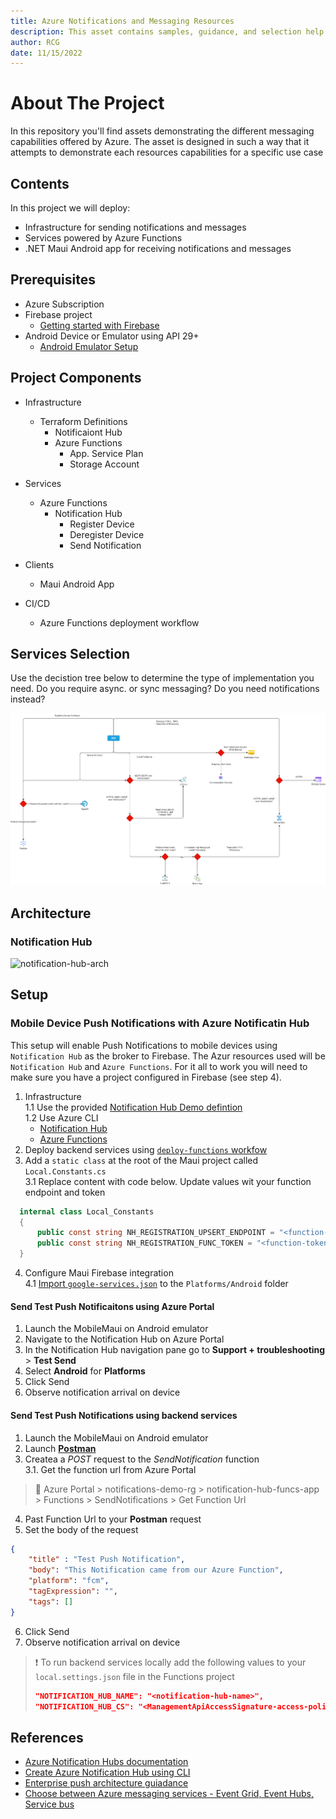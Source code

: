 ```yaml
---
title: Azure Notifications and Messaging Resources
description: This asset contains samples, guidance, and selection help for the many azure notification and messaging resources
author: RCG
date: 11/15/2022
---
```


# About The Project

In this repository you'll find assets demonstrating the different messaging capabilities offered by Azure.  The asset is designed in such a way that it attempts to demonstrate each resources capabilities for a specific use case

## Contents

In this project we will deploy:

- Infrastructure for sending notifications and messages
- Services powered by Azure Functions
- .NET Maui Android app for receiving notifications and messages

## Prerequisites

- Azure Subscription
- Firebase project
  - [Getting started with Firebase](https://cloud.google.com/firestore/docs/client/get-firebase)
- Android Device or Emulator using API 29+
  - [Android Emulator Setup](https://learn.microsoft.com/en-us/xamarin/android/get-started/installation/android-emulator/)

## Project Components

- Infrastructure
  - Terraform Definitions
    - Notificaiont Hub
    - Azure Functions
      - App. Service Plan
      - Storage Account

- Services
  - Azure Functions
    - Notification Hub
      - Register Device
      - Deregister Device
      - Send Notification

- Clients
  - Maui Android App

- CI/CD
  - Azure Functions deployment workflow

## Services Selection

Use the decistion tree below to determine the type of implementation you need. Do you require async. or sync messaging? Do you need notifications instead?

![services-decision-tree](docs/media/decision-tree.png)

## Architecture

### Notification Hub

![notification-hub-arch](docs/media/notification-hub.jpg)

## Setup

### Mobile Device Push Notifications with Azure Notificatin Hub

This setup will enable Push Notifications to mobile devices using `Notification Hub` as the broker to Firebase.  The Azur resources used will be `Notification Hub` and `Azure Functions`.  For it all to work you will need to make sure you have a project configured in Firebase (see step 4).

1. Infrastructure  
  1.1 Use the provided [Notification Hub Demo defintion](infrastructure/terraform/notification-hub-demo/main.tf)  
  1.2 Use Azure CLI  
    - [Notification Hub](https://learn.microsoft.com/en-us/azure/notification-hubs/create-notification-hub-azure-cli)
    - [Azure Functions](https://learn.microsoft.com/en-us/azure/azure-functions/create-first-function-cli-csharp?tabs=azure-cli%2Cin-process#create-supporting-azure-resources-for-your-function)
2. Deploy backend services using [`deploy-functions` workfow](./.github/workflows/deploy-functions.yaml)
3. Add a `static class` at the root of the Maui project called `Local.Constants.cs`  
  3.1 Replace content with code below. Update values wit your function endpoint and token  

  ```cs
    internal class Local_Constants
    {
        public const string NH_REGISTRATION_UPSERT_ENDPOINT = "<function-endpoint-sans-token>";
        public const string NH_REGISTRATION_FUNC_TOKEN = "<function-token>";
    }
  ```

4. Configure Maui Firebase integration  
  4.1 [Import `google-services.json`](https://learn.microsoft.com/en-us/azure/notification-hubs/xamarin-notification-hubs-push-notifications-android-gcm#add-the-google-services-json-file) to the `Platforms/Android` folder

#### Send Test Push Notificaitons using Azure Portal

1. Launch the MobileMaui on Android emulator
2. Navigate to the Notification Hub on Azure Portal
3. In the Notification Hub navigation pane go to __Support + troubleshooting__ > __Test Send__
4. Select __Android__ for __Platforms__
5. Click Send
6. Observe notification arrival on device

#### Send Test Push Notifications using backend services

1. Launch the MobileMaui on Android emulator
2. Launch [__Postman__](https://www.postman.com/)
3. Createa a _POST_ request to the _SendNotification_ function  
  3.1. Get the function url from Azure Portal
  
  > :guide_dog:
  > Azure Portal > notifications-demo-rg > notification-hub-funcs-app > Functions > SendNotifications > Get Function Url

4. Past Function Url to your __Postman__ request
5. Set the body of the request

```json
{
    "title" : "Test Push Notification",
    "body": "This Notification came from our Azure Function",
    "platform": "fcm",
    "tagExpression": "",
    "tags": []
}
```

6. Click Send
7. Observe notification arrival on device

> :heavy_exclamation_mark:
> To run backend services locally add the following values to your `local.settings.json` file in the Functions project
>
> ```json
> "NOTIFICATION_HUB_NAME": "<notification-hub-name>",
> "NOTIFICATION_HUB_CS": "<ManagementApiAccessSignature-access-policy-connection-string>"
> ```


## References

- [Azure Notification Hubs documentation](https://learn.microsoft.com/en-us/azure/notification-hubs/)
- [Create Azure Notification Hub using CLI](https://learn.microsoft.com/en-us/azure/notification-hubs/create-notification-hub-azure-cli)
- [Enterprise push architecture guiadance](https://learn.microsoft.com/en-us/azure/notification-hubs/notification-hubs-enterprise-push-notification-architecture)
- [Choose between Azure messaging services - Event Grid, Event Hubs, Service bus](https://learn.microsoft.com/en-us/azure/event-grid/compare-messaging-services)